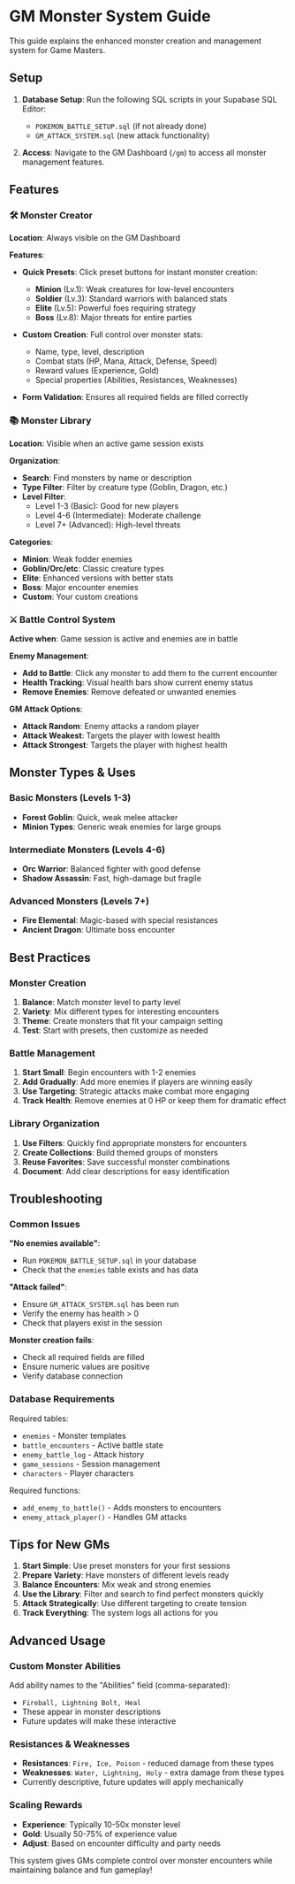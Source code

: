 # GM Monster System Guide

This guide explains the enhanced monster creation and management system for Game Masters.

## Setup

1. **Database Setup**: Run the following SQL scripts in your Supabase SQL Editor:
   - `POKEMON_BATTLE_SETUP.sql` (if not already done)
   - `GM_ATTACK_SYSTEM.sql` (new attack functionality)

2. **Access**: Navigate to the GM Dashboard (`/gm`) to access all monster management features.

## Features

### 🛠️ Monster Creator

**Location**: Always visible on the GM Dashboard

**Features**:
- **Quick Presets**: Click preset buttons for instant monster creation:
  - **Minion** (Lv.1): Weak creatures for low-level encounters
  - **Soldier** (Lv.3): Standard warriors with balanced stats
  - **Elite** (Lv.5): Powerful foes requiring strategy
  - **Boss** (Lv.8): Major threats for entire parties

- **Custom Creation**: Full control over monster stats:
  - Name, type, level, description
  - Combat stats (HP, Mana, Attack, Defense, Speed)
  - Reward values (Experience, Gold)
  - Special properties (Abilities, Resistances, Weaknesses)

- **Form Validation**: Ensures all required fields are filled correctly

### 📚 Monster Library

**Location**: Visible when an active game session exists

**Organization**:
- **Search**: Find monsters by name or description
- **Type Filter**: Filter by creature type (Goblin, Dragon, etc.)
- **Level Filter**: 
  - Level 1-3 (Basic): Good for new players
  - Level 4-6 (Intermediate): Moderate challenge
  - Level 7+ (Advanced): High-level threats

**Categories**:
- **Minion**: Weak fodder enemies
- **Goblin/Orc/etc**: Classic creature types
- **Elite**: Enhanced versions with better stats
- **Boss**: Major encounter enemies
- **Custom**: Your custom creations

### ⚔️ Battle Control System

**Active when**: Game session is active and enemies are in battle

**Enemy Management**:
- **Add to Battle**: Click any monster to add them to the current encounter
- **Health Tracking**: Visual health bars show current enemy status
- **Remove Enemies**: Remove defeated or unwanted enemies

**GM Attack Options**:
- **Attack Random**: Enemy attacks a random player
- **Attack Weakest**: Targets the player with lowest health
- **Attack Strongest**: Targets the player with highest health

## Monster Types & Uses

### Basic Monsters (Levels 1-3)
- **Forest Goblin**: Quick, weak melee attacker
- **Minion Types**: Generic weak enemies for large groups

### Intermediate Monsters (Levels 4-6)
- **Orc Warrior**: Balanced fighter with good defense
- **Shadow Assassin**: Fast, high-damage but fragile

### Advanced Monsters (Levels 7+)
- **Fire Elemental**: Magic-based with special resistances
- **Ancient Dragon**: Ultimate boss encounter

## Best Practices

### Monster Creation
1. **Balance**: Match monster level to party level
2. **Variety**: Mix different types for interesting encounters
3. **Theme**: Create monsters that fit your campaign setting
4. **Test**: Start with presets, then customize as needed

### Battle Management
1. **Start Small**: Begin encounters with 1-2 enemies
2. **Add Gradually**: Add more enemies if players are winning easily
3. **Use Targeting**: Strategic attacks make combat more engaging
4. **Track Health**: Remove enemies at 0 HP or keep them for dramatic effect

### Library Organization
1. **Use Filters**: Quickly find appropriate monsters for encounters
2. **Create Collections**: Build themed groups of monsters
3. **Reuse Favorites**: Save successful monster combinations
4. **Document**: Add clear descriptions for easy identification

## Troubleshooting

### Common Issues

**"No enemies available"**: 
- Run `POKEMON_BATTLE_SETUP.sql` in your database
- Check that the `enemies` table exists and has data

**"Attack failed"**: 
- Ensure `GM_ATTACK_SYSTEM.sql` has been run
- Verify the enemy has health > 0
- Check that players exist in the session

**Monster creation fails**: 
- Check all required fields are filled
- Ensure numeric values are positive
- Verify database connection

### Database Requirements

Required tables:
- `enemies` - Monster templates
- `battle_encounters` - Active battle state
- `enemy_battle_log` - Attack history
- `game_sessions` - Session management
- `characters` - Player characters

Required functions:
- `add_enemy_to_battle()` - Adds monsters to encounters
- `enemy_attack_player()` - Handles GM attacks

## Tips for New GMs

1. **Start Simple**: Use preset monsters for your first sessions
2. **Prepare Variety**: Have monsters of different levels ready
3. **Balance Encounters**: Mix weak and strong enemies
4. **Use the Library**: Filter and search to find perfect monsters quickly
5. **Attack Strategically**: Use different targeting to create tension
6. **Track Everything**: The system logs all actions for you

## Advanced Usage

### Custom Monster Abilities
Add ability names to the "Abilities" field (comma-separated):
- `Fireball, Lightning Bolt, Heal`
- These appear in monster descriptions
- Future updates will make these interactive

### Resistances & Weaknesses
- **Resistances**: `Fire, Ice, Poison` - reduced damage from these types
- **Weaknesses**: `Water, Lightning, Holy` - extra damage from these types
- Currently descriptive, future updates will apply mechanically

### Scaling Rewards
- **Experience**: Typically 10-50x monster level
- **Gold**: Usually 50-75% of experience value
- **Adjust**: Based on encounter difficulty and party needs

This system gives GMs complete control over monster encounters while maintaining balance and fun gameplay!
